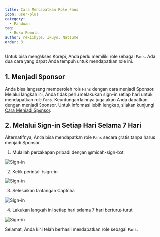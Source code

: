 ```yaml
---
title: Cara Mendapatkan Role Fans
icon: user-plus
category:
  - Panduan
tag:
  - Buku Pemula
author: rekiihype, Ikuyo, Natsume
order: 3
---
```


Untuk bisa mengakses Korepi, Anda perlu memiliki role sebagai `Fans`. Ada dua cara yang dapat Anda tempuh untuk mendapatkan role ini.

## 1. Menjadi Sponsor

Anda bisa langsung memperoleh role `Fans` dengan cara menjadi Sponsor. Melalui langkah ini, Anda tidak perlu melakukan sign-in setiap hari untuk mendapatkan role `Fans`. Keuntungan lainnya juga akan Anda dapatkan dengan menjadi Sponsor. Untuk informasi lebih lengkap, silakan kunjungi [Cara Menjadi Sponsor](sponsor.md).

## 2. Melalui Sign-in Setiap Hari Selama 7 Hari

Alternatifnya, Anda bisa mendapatkan role `Fans` secara gratis tanpa harus menjadi Sponsor.

1. Mulailah percakapan pribadi dengan @micah-sign-bot

![Sign-in](/assets/images/docs/202312/signin1.png)

2. Ketik perintah /sign-in

![Sign-in](/assets/images/docs/202312/signin2.png)

3. Selesaikan tantangan Captcha

![Sign-in](/assets/images/docs/202312/signin3.png)

4. Lakukan langkah ini setiap hari selama 7 hari berturut-turut

![Sign-in](/assets/images/docs/202312/signin4.png)

Selamat, Anda kini telah berhasil mendapatkan role sebagai `Fans`.

